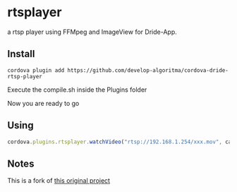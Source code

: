 # rtsplayer
a rtsp player using FFMpeg and ImageView for Dride-App.


## Install

```cordova plugin add https://github.com/develop-algoritma/cordova-dride-rtsp-player```

Execute the compile.sh inside the Plugins folder

Now you are ready to go

## Using

``` javascript
cordova.plugins.rtsplayer.watchVideo("rtsp://192.168.1.254/xxx.mov", callbackSucces, callbackError);
```
## Notes
This is a fork of [this original project](https://github.com/dride/cordova-dride-rtsp-player/)


